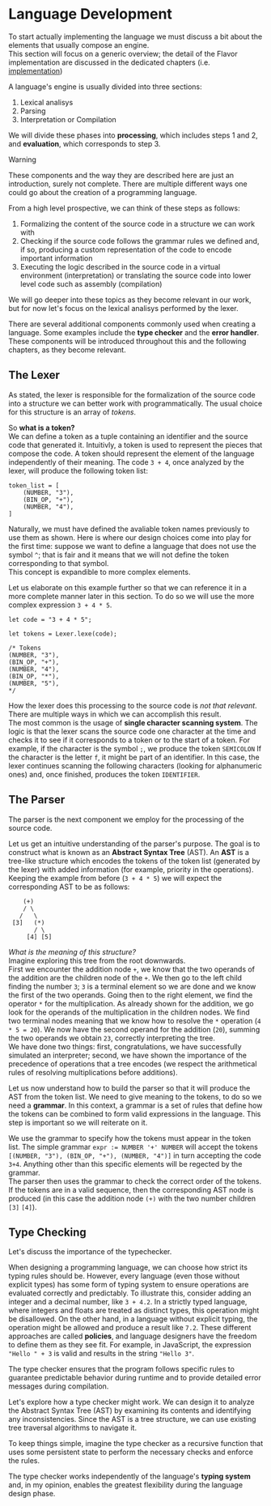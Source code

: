# Language Development

To start actually implementing the language we must discuss a bit about the
elements that usually compose an engine.  
This section will focus on a generic overview; the detail of the Flavor
implementation are discussed in the dedicated chapters (i.e. [implementation](../implementation/implementation.md))

A language's engine is usually divided into three sections:

1. Lexical analisys
2. Parsing
3. Interpretation or Compilation

We will divide these phases into **processing**, which includes steps 1 and 2,
and **evaluation**, which corresponds to step 3.

> [!WARNING]
> These components and the way they are described here are just an introduction,
> surely not complete.
> There are multiple different ways one could go about the creation of a
> programming language.

From a high level prospective, we can think of these steps as follows:

1. Formalizing the content of the source code in a structure we can work with
2. Checking if the source code follows the grammar rules we defined and, if so,
   producing a custom representation of the code to encode important information
3. Executing the logic described in the source code in a virtual environment
   (interpretation) or translating the source code into lower level code such
   as assembly (compilation)

We will go deeper into these topics as they become relevant in our work, but for now
let's focus on the lexical analisys performed by the lexer.

There are several additional components commonly used when creating a language.
Some examples include the **type checker** and the **error handler**. These
components will be introduced throughout this and the following chapters, as they
become relevant.

## The Lexer

As stated, the lexer is responsible for the formalization of the source code
into a structure we can better work with programmatically.
The usual choice for this structure is an array of _tokens_.

So **what is a token?**  
We can define a token as a tuple containing an identifier and the source code
that generated it.
Intuitivly, a token is used to represent the pieces that compose the code.
A token should represent the element of the language independently of their
meaning.
The code `3 + 4`, once analyzed by the lexer, will produce the following token
list:

```typescript:tokens
token_list = [
    (NUMBER, "3"),
    (BIN_OP, "+"),
    (NUMBER, "4"),
]
```

Naturally, we must have defined the avaliable token names previously to use them as shown.
Here is where our design choices come into play for the first time: suppose we
want to define a language that does not use the symbol `^`; that is fair and it
means that we will not define the token corresponding to that symbol.  
This concept is expandible to more complex elements.

Let us elaborate on this example further so that we can reference it in a more
complete manner later in this section.
To do so we will use the more complex expression `3 + 4 * 5`.

```typescript:Lexing example
let code = "3 + 4 * 5";

let tokens = Lexer.lexe(code);

/* Tokens
(NUMBER, "3"),
(BIN_OP, "+"),
(NUMBER, "4"),
(BIN_OP, "*"),
(NUMBER, "5"),
*/
```

How the lexer does this processing to the source code is _not that relevant_.
There are multiple ways in which we can accomplish this result.  
The most common is the usage of **single character scanning system**.
The logic is that the lexer scans the source code one character at the time and
checks it to see if it corresponds to a token or to the start of a token.
For example, if the character is the symbol `;`, we produce the token `SEMICOLON`
If the character is the letter `f`, it might be part of an identifier.
In this case, the lexer continues scanning the following characters (looking for alphanumeric ones) and,
once finished, produces the token `IDENTIFIER`.

## The Parser

The parser is the next component we employ for the processing of the source code.

Let us get an intuitive understanding of the parser's purpose.
The goal is to construct what is known as an **Abstract Syntax Tree** (AST).
An **AST** is a tree-like structure which encodes the tokens of the token list
(generated by the lexer) with added information (for example, priority in the
operations).  
Keeping the example from before (`3 + 4 * 5`) we will expect the corresponding
AST to be as follows:

```AST
    (+)
    / \
   /   \
 [3]   (*)
       / \
     [4] [5]
```

_What is the meaning of this structure?_  
Imagine exploring this tree from the root downwards.  
First we encounter the addition node `+`, we know that the two operands of
the addition are the children node of the `+`.
We then go to the left child finding the number `3`; `3` is a terminal element
so we are done and we know the first of the two operands.
Going then to the right element, we find the operator `*` for the multiplication.
As already shown for the addition, we go look for the operands of the
multiplication in the children nodes.
We find two terminal nodes meaning that we know how to resolve the `*` operation
(`4 * 5 = 20`).
We now have the second operand for the addition (`20`), summing the two operands
we obtain `23`, correctly interpreting the tree.  
We have done two things: first, congratulations, we have successfully simulated
an interpreter; second, we have shown the importance of the precedence of
operations that a tree encodes (we respect the arithmetical rules of resolving
multiplications before additions).

Let us now understand how to build the parser so that it will produce the AST
from the token list.
We need to give meaning to the tokens, to do so we need a **grammar**.
In this context, a grammar is a set of rules that define how the tokens can be
combined to form valid expressions in the language.
This step is important so we will reiterate on it.

We use the grammar to specify how the tokens must appear in the token list.
The simple grammar `expr := NUMBER '+' NUMBER` will accept the tokens `[(NUMBER, "3"),
(BIN_OP, "+"), (NUMBER, "4")]` in turn accepting the code `3+4`.
Anything other than this specific elements will be regected by the grammar.  
The parser then uses the grammar to check the correct order of the tokens.
If the tokens are in a valid sequence, then the corresponding AST node is
produced (in this case the addition node `(+)` with the two number children `[3]` `[4]`).

## Type Checking

Let's discuss the importance of the typechecker.

When designing a programming language, we can choose how strict its typing rules
should be. However, every language (even those without explicit types) has some
form of typing system to ensure operations are evaluated correctly and
predictably.
To illustrate this, consider adding an integer and a decimal number, like `3 + 4.2`.
In a strictly typed language, where integers and floats are treated as distinct
types, this operation might be disallowed.
On the other hand, in a language without explicit typing, the operation might be
allowed and produce a result like `7.2`.
These different approaches are called **policies**, and language designers have
the freedom to define them as they see fit.
For example, in JavaScript, the expression `"Hello " + 3` is valid and results
in the string `"Hello 3"`.

The type checker ensures that the program follows specific rules to guarantee
predictable behavior during runtime and to provide detailed error messages
during compilation.

Let's explore how a type checker might work. We can design it to analyze the
Abstract Syntax Tree (AST) by examining its contents and identifying any
inconsistencies. Since the AST is a tree structure, we can use existing tree
traversal algorithms to navigate it.

To keep things simple, imagine the type checker as a recursive function that
uses some persistent state to perform the necessary checks and enforce the
rules.

The type checker works independently of the language's **typing system** and, in
my opinion, enables the greatest flexibility during the language design phase.
